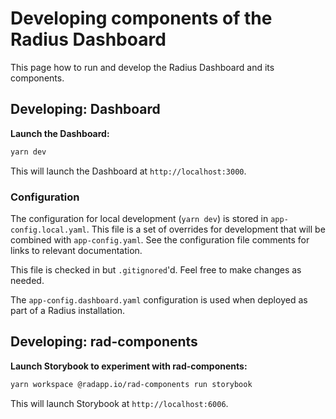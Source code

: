 # Developing components of the Radius Dashboard

This page how to run and develop the Radius Dashboard and its components.

## Developing: Dashboard

**Launch the Dashboard:**

```bash
yarn dev
```

This will launch the Dashboard at `http://localhost:3000`.

### Configuration

The configuration for local development (`yarn dev`) is stored in `app-config.local.yaml`. This file is a set of overrides for development that will be combined with `app-config.yaml`. See the configuration file comments for links to relevant documentation.

This file is checked in but `.gitignored`'d. Feel free to make changes as needed.

The `app-config.dashboard.yaml` configuration is used when deployed as part of a Radius installation.

## Developing: rad-components

**Launch Storybook to experiment with rad-components:**

```bash
yarn workspace @radapp.io/rad-components run storybook
```

This will launch Storybook at `http://localhost:6006`.
